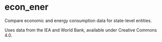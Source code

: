 # econ_ener
 Compare economic and energy consumption data for state-level entities.

 Uses data from the IEA and World Bank, available under Creative Commons 4.0.
